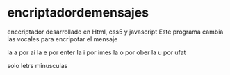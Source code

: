 # encriptadordemensajes
enccriptador desarrollado en Html, css5 y javascript
Este programa cambia las vocales para encripotar el mensaje

la a  por ai
la e por  enter
la i por  imes
la o por  ober
la u por  ufat

solo letrs minusculas
